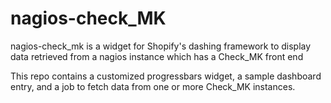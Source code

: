 # nagios-check_MK
nagios-check_mk is a widget for Shopify's dashing framework to display data retrieved from a nagios instance which has a Check_MK front end
  
  This repo contains a customized progressbars widget, a sample dashboard entry, and a job to fetch data from one or more Check_MK instances.
  
  [](https://github.com/derrybarry/nagios-check_MK/blob/master/cpu.jpg)
  [](https://github.com/derrybarry/nagios-check_MK/blob/master/disk.jpg)
